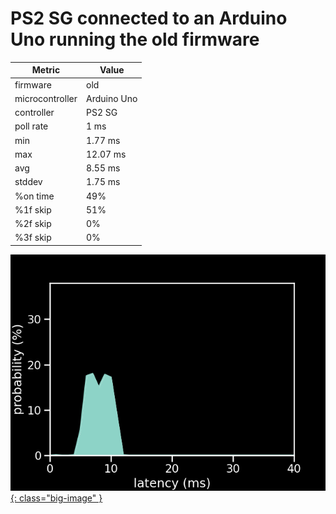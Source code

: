 # PS2 SG connected to an Arduino Uno running the old firmware

| Metric          | Value       |
| --------------- | ----------- |
| firmware        | old         |
| microcontroller | Arduino Uno |
| controller      | PS2 SG      |
| poll rate       | 1 ms        |
| min             | 1.77 ms     |
| max             | 12.07 ms    |
| avg             | 8.55 ms     |
| stddev          | 1.75 ms     |
| %on time        | 49%         |
| %1f skip        | 51%         |
| %2f skip        | 0%          |
| %3f skip        | 0%          |

[![Graph](../../assets/images/results/ardwiino_ps2_guitar_uno.png){: class="big-image" }](../../assets/images/results/ardwiino_ps2_guitar_uno.png)
